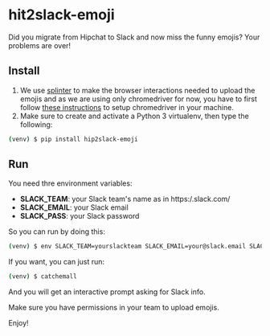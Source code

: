 # hit2slack-emoji

Did you migrate from Hipchat to Slack and now miss the funny emojis? Your problems are over!

## Install

1. We use [splinter](http://splinter.readthedocs.org/en/latest/index.html) to make the browser interactions needed to upload the emojis and as we are using only chromedriver for now, you have to first follow [these instructions](http://splinter.readthedocs.org/en/latest/drivers/chrome.html) to setup chromedriver in your machine.
2. Make sure to create and activate a Python 3 virtualenv, then type the following:

``` bash
(venv) $ pip install hip2slack-emoji
```

## Run

You need thre environment variables:
 - __SLACK_TEAM__: your Slack team's name as in https:/<yourteam>.slack.com/
 - __SLACK_EMAIL__: your Slack email
 - __SLACK_PASS__: your Slack password

So you can run by doing this:
``` bash
(venv) $ env SLACK_TEAM=yourslackteam SLACK_EMAIL=your@slack.email SLACK_PASS=yourslackpass catchemall
```
If you want, you can just run:
``` bash
(venv) $ catchemall
```
And you will get an interactive prompt asking for Slack info.

Make sure you have permissions in your team to upload emojis.


Enjoy!
